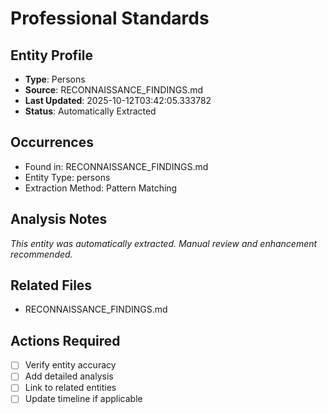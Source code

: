 # Professional Standards

## Entity Profile
- **Type**: Persons
- **Source**: RECONNAISSANCE_FINDINGS.md
- **Last Updated**: 2025-10-12T03:42:05.333782
- **Status**: Automatically Extracted

## Occurrences
- Found in: RECONNAISSANCE_FINDINGS.md
- Entity Type: persons
- Extraction Method: Pattern Matching

## Analysis Notes
*This entity was automatically extracted. Manual review and enhancement recommended.*

## Related Files
- RECONNAISSANCE_FINDINGS.md

## Actions Required
- [ ] Verify entity accuracy
- [ ] Add detailed analysis
- [ ] Link to related entities
- [ ] Update timeline if applicable
